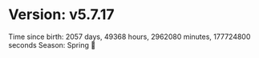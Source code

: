 # Version: v5.7.17
Time since birth: 2057 days, 49368 hours, 2962080 minutes, 177724800 seconds
Season: Spring 🌸
